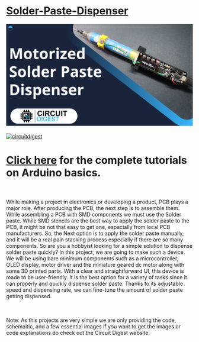 # [Solder-Paste-Dispenser](https://circuitdigest.com/microcontroller-projects/diy-solder-paste-dispenser-machine-using-atmega328-microcontroller)

<img src="https://github.com/Circuit-Digest/Solder-Paste-Dispenser/blob/ded7e92407d3e6e633448703c2a8f634b1b58a29/Title%20Image.jpg" width="" alt="alt_text" title="image_tooltip">
<br>

<br>
<a href="https://circuitdigest.com/tags/arduino"><img src="https://img.shields.io/static/v1?label=&labelColor=505050&message=Arduino Basic Tutorials Circuit Digest&color=%230076D6&style=social&logo=google-chrome&logoColor=%230076D6" alt="circuitdigest"/></a>
<br>

[<h1>Click here](https://circuitdigest.com/tags/arduino) for the complete tutorials on Arduino basics.</h1>
<br>
<br>
While making a project in electronics or developing a product, PCB plays a major role. After producing the PCB, the next step is to assemble them. While assembling a PCB with SMD components we must use the Solder paste. While SMD stencils are the best way to apply the solder paste to the PCB, it might be not that easy to get one, especially from local PCB manufacturers. So, the Next option is to apply the solder paste manually, and it will be a real pain stacking process especially if there are so many components.  So are you a hobbyist looking for a simple solution to dispense solder paste quickly? 
In this project, we are going to make such a device. We will be using bare minimum components such as a microcontroller, OLED display, motor driver and the miniature geared dc motor along with some 3D printed parts. With a clear and straightforward UI, this device is made to be user-friendly. It is the best option for a variety of tasks since it can properly and quickly dispense solder paste. Thanks to its adjustable speed and dispensing rate, we can fine-tune the amount of solder paste getting dispensed. 

<br>
<br>
Note: As this projects are very simple we are only providing the code, schemaitic, and a few essential images if you want to get the images or code explanations do check out the Circuit Digest website.
<br>
<br>
